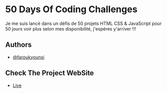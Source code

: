 
# 50 Days Of Coding Challenges

Je me suis lancé dans un défis de 50 projets HTML CSS & JavaScript pour 50 jours voir plus selon mes disponibilité, j'espéres y'arriver !!!


## Authors

- [@faroukyounsi](https://www.linkedin.com/in/faroukyounsi/)

## Check The Project WebSite

- [Live](https://pharouqy.github.io/Split-landing-page/)

